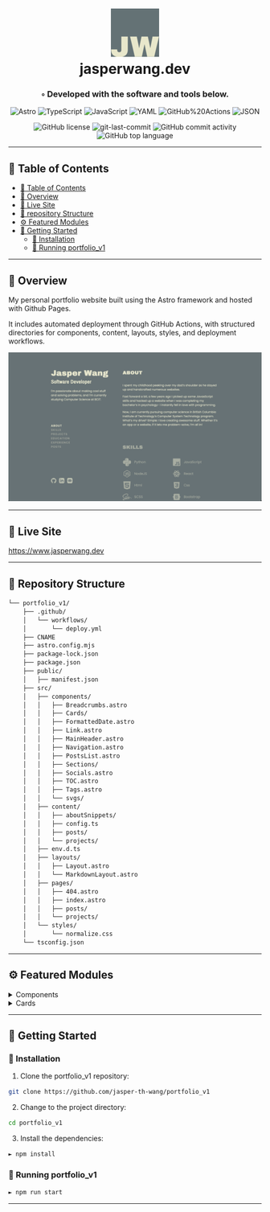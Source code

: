 <div align="center">
<h1 align="center">
<img src="./public/favicon-96x96.png" width="96" />
<br>jasperwang.dev</h1>
<h3>◦ Developed with the software and tools below.</h3>

<p align="center">
<img src="https://img.shields.io/badge/Astro-FF5D01.svg?style=flat-square&logo=Astro&logoColor=white" alt="Astro" />
<img src="https://img.shields.io/badge/TypeScript-3178C6.svg?style=flat-square&logo=TypeScript&logoColor=white" alt="TypeScript" />
<img src="https://img.shields.io/badge/JavaScript-F7DF1E.svg?style=flat-square&logo=JavaScript&logoColor=black" alt="JavaScript" />
<img src="https://img.shields.io/badge/YAML-CB171E.svg?style=flat-square&logo=YAML&logoColor=white" alt="YAML" />
<img src="https://img.shields.io/badge/GitHub%20Actions-2088FF.svg?style=flat-square&logo=GitHub-Actions&logoColor=white" alt="GitHub%20Actions" />
<img src="https://img.shields.io/badge/JSON-000000.svg?style=flat-square&logo=JSON&logoColor=white" alt="JSON" />
</p>
<img src="https://img.shields.io/github/license/jasper-th-wang/portfolio_v1?style=flat-square&color=5D6D7E" alt="GitHub license" />
<img src="https://img.shields.io/github/last-commit/jasper-th-wang/portfolio_v1?style=flat-square&color=5D6D7E" alt="git-last-commit" />
<img src="https://img.shields.io/github/commit-activity/m/jasper-th-wang/portfolio_v1?style=flat-square&color=5D6D7E" alt="GitHub commit activity" />
<img src="https://img.shields.io/github/languages/top/jasper-th-wang/portfolio_v1?style=flat-square&color=5D6D7E" alt="GitHub top language" />
</div>

---

## 📖 Table of Contents

- [📖 Table of Contents](#-table-of-contents)
- [📍 Overview](#-overview)
- [🎈 Live Site](#-live-site)
- [📂 repository Structure](#-repository-structure)
- [⚙️ Featured Modules](#-featured-modules)
- [🚀 Getting Started](#-getting-started)
  - [🔧 Installation](#-installation)
  - [🤖 Running portfolio_v1](#-running-portfolio_v1)

---

## 📍 Overview

My personal portfolio website built using the Astro framework and hosted with Github Pages.

It includes automated deployment through GitHub Actions, with structured directories for components, content, layouts, styles, and deployment workflows.

<img src="./src/assets/images/portfolio.png" alt="my portfolio page" />

---

## 🎈 Live Site

https://www.jasperwang.dev

---

## 📂 Repository Structure

```sh
└── portfolio_v1/
    ├── .github/
    │   └── workflows/
    │       └── deploy.yml
    ├── CNAME
    ├── astro.config.mjs
    ├── package-lock.json
    ├── package.json
    ├── public/
    │   ├── manifest.json
    ├── src/
    │   ├── components/
    │   │   ├── Breadcrumbs.astro
    │   │   ├── Cards/
    │   │   ├── FormattedDate.astro
    │   │   ├── Link.astro
    │   │   ├── MainHeader.astro
    │   │   ├── Navigation.astro
    │   │   ├── PostsList.astro
    │   │   ├── Sections/
    │   │   ├── Socials.astro
    │   │   ├── TOC.astro
    │   │   ├── Tags.astro
    │   │   └── svgs/
    │   ├── content/
    │   │   ├── aboutSnippets/
    │   │   ├── config.ts
    │   │   ├── posts/
    │   │   └── projects/
    │   ├── env.d.ts
    │   ├── layouts/
    │   │   ├── Layout.astro
    │   │   └── MarkdownLayout.astro
    │   ├── pages/
    │   │   ├── 404.astro
    │   │   ├── index.astro
    │   │   ├── posts/
    │   │   └── projects/
    │   └── styles/
    │       └── normalize.css
    └── tsconfig.json

```

---

## ⚙️ Featured Modules

<details closed><summary>Components</summary>

| File                                                                                                               | Summary                                                                                                                                                                                                                                                                                                                                                                                                                                                                                                              |
| ------------------------------------------------------------------------------------------------------------------ | -------------------------------------------------------------------------------------------------------------------------------------------------------------------------------------------------------------------------------------------------------------------------------------------------------------------------------------------------------------------------------------------------------------------------------------------------------------------------------------------------------------------- |
| [Link.astro](https://github.com/jasper-th-wang/portfolio_v1/blob/main/src/components/Link.astro)                   | The `Link.astro` component generates an anchor tag with customizable text and URL, which includes an arrow icon indicating a redirect or link. If the `redirect` prop is true, a `RedirectArrow` icon is displayed; otherwise, a `LinkArrow` is used. Style rules enhance the visual interaction, such as color changes and icon movement on hover, and specific styles are applied for wider screens using media queries.                                                                                           |
| [PostsList.astro](https://github.com/jasper-th-wang/portfolio_v1/blob/main/src/components/PostsList.astro)         | The `PostsList.astro` component generates a styled list of post links for a static site. It imports `CollectionEntry` from Astro and `FormattedDate` for date formatting. The `posts` array from props, each representing a post, is mapped to list items (`<li>`) containing an anchor (`<a>`) that links to the post's URL (using the slug) and displays the post title alongside the formatted publication date. Style rules ensure list items have no bullets and are spaced, with flex layout for post details. |
| [Navigation.astro](https://github.com/jasper-th-wang/portfolio_v1/blob/main/src/components/Navigation.astro)       | The `Navigation.astro` component dynamically generates a navigation menu from a list of strings provided as props. Each navigation item is transformed into an uppercase link with a hover effect, pointing to an anchor on the page. The menu is designed to be hidden on screens smaller than 1024px width and becomes visible on larger screens, adhering to responsive design principles. The CSS included defines styling for the menu and applies transitions to the navigation items.                         |
| [FormattedDate.astro](https://github.com/jasper-th-wang/portfolio_v1/blob/main/src/components/FormattedDate.astro) | The `FormattedDate.astro` component receives a `date` prop, converts it into an ISO string for the `datetime` attribute, and displays it in a human-readable format (e.g., Jan 1, 2021) within a `time` HTML element. This format is localized to English (US) with abbreviated month names and numeric years and days. This component is part of a larger portfolio project structured with content, styling, and automated deployment workflow.                                                                    |
| [Socials.astro](https://github.com/jasper-th-wang/portfolio_v1/blob/main/src/components/Socials.astro)             | The `Socials.astro` component creates a social media icon bar with links to GitHub, LinkedIn, and email. Each icon is imported as an Astro component and wraps an anchor tag directing users to respective URLs, with these actions opening in a new tab. The component is styled to be a flexible row with hover effects, enhancing icon visibility on mouseover.                                                                                                                                                   |
| [TOC.astro](https://github.com/jasper-th-wang/portfolio_v1/blob/main/src/components/TOC.astro)                     | The `TOC.astro` component generates a table of contents (TOC) from markdown content, including headings up to the third level. It converts markdown to an abstract syntax tree (MDAST), extracts the TOC, and then renders it as HTML. If no headings are found, it logs an error and indicates that no headings are present. The TOC is styled to be hidden on small screens and visible on screens wider than 1024 pixels.                                                                                         |
| [Breadcrumbs.astro](https://github.com/jasper-th-wang/portfolio_v1/blob/main/src/components/Breadcrumbs.astro)     | The code defines a Breadcrumbs component for a web application using the Astro framework. It creates navigation links from the current URL path, transforming each segment into a clickable breadcrumb, while the first crumb always represents Home. It ensures the last crumb is styled as the current page and places dividers between crumbs. The styling specifies the appearance and behavior of the breadcrumbs, with dynamic color changes on hover and for the current link.                                |
| [MainHeader.astro](https://github.com/jasper-th-wang/portfolio_v1/blob/main/src/components/MainHeader.astro)       | The `MainHeader.astro` component dynamically renders a page header with optional title, subtitle, and details, varying its presentation based on the `isHome` prop. On the homepage, it includes a navigation bar and social media links. For other pages, it displays breadcrumbs. Additionally, it can show a Table of Contents if `content` is provided. Styling adapts for large screens, with a sticky header for widescreen displays and differing layouts between the homepage and other pages.               |
| [Tags.astro](https://github.com/jasper-th-wang/portfolio_v1/blob/main/src/components/Tags.astro)                   | The `Tags.astro` component takes an array of `tags` as a prop and maps over them to display each tag as an inline element with a specific styling. It features a wrapping container with flex display and a set gap, alongside styled tag elements with a border and border-radius, creating a visual group of tags often used for categorizing content like projects or blog posts in a portfolio website.                                                                                                          |

</details>

<details closed><summary>Cards</summary>

| File                                                                                                                 | Summary                                                                                                                                                                                                                                                                                                                                                                                                                                                                      |
| -------------------------------------------------------------------------------------------------------------------- | ---------------------------------------------------------------------------------------------------------------------------------------------------------------------------------------------------------------------------------------------------------------------------------------------------------------------------------------------------------------------------------------------------------------------------------------------------------------------------- |
| [ResumeCard.astro](https://github.com/jasper-th-wang/portfolio_v1/blob/main/src/components/Cards/ResumeCard.astro)   | The `ResumeCard.astro` component presents an individual's professional experience entry with a style definition, taking `timespan`, `title`, `organization`, and an optional `description` as props, and rendering them within a card-like structure. If `description` is provided, it will be displayed in a paragraph tag. The embedded stylesheet sets visual aspects of the card such as margins, font style, and opacity.                                               |
| [ProjectCard.astro](https://github.com/jasper-th-wang/portfolio_v1/blob/main/src/components/Cards/ProjectCard.astro) | The `ProjectCard.astro` component renders a project card with a customizable class, an image, and project information including title, description, optional GitHub and live link URLs, an optional blog post link, and tags. It uses a `Link` component for navigation and local styling to structure its layout, which is primarily for display in a portfolio context. The props allow for optional inputs, and the card is styled to fit well within a portfolio layout. |

</details>

---

## 🚀 Getting Started

### 🔧 Installation

1. Clone the portfolio_v1 repository:

```sh
git clone https://github.com/jasper-th-wang/portfolio_v1
```

2. Change to the project directory:

```sh
cd portfolio_v1
```

3. Install the dependencies:

```sh
► npm install
```

### 🤖 Running portfolio_v1

```sh
► npm run start
```

---
